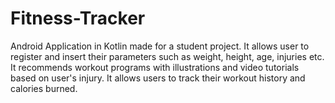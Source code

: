 # Fitness-Tracker
Android Application in Kotlin made for a student project. It allows user to register and insert their parameters such as weight, height, age, injuries
etc. It recommends workout programs with illustrations and video tutorials based on user's injury. It allows users to track their workout history and 
calories burned. 
